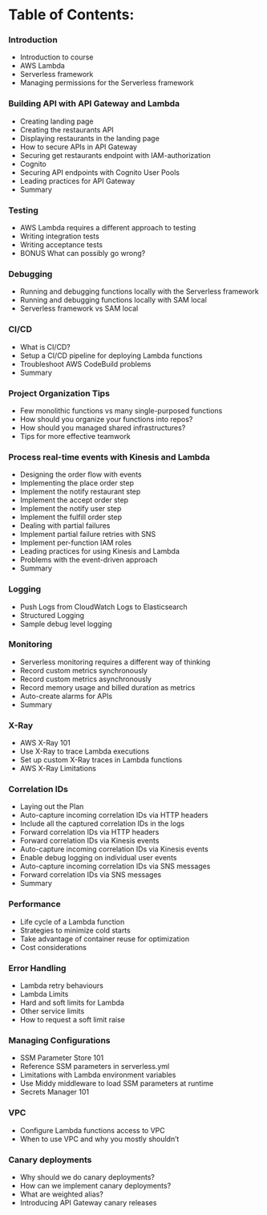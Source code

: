 # Table of Contents:

### Introduction
- Introduction to course
- AWS Lambda
- Serverless framework
- Managing permissions for the Serverless framework

### Building API with API Gateway and Lambda
- Creating landing page
- Creating the restaurants API
- Displaying restaurants in the landing page
- How to secure APIs in API Gateway
- Securing get restaurants endpoint with IAM-authorization
- Cognito
- Securing API endpoints with Cognito User Pools
- Leading practices for API Gateway
- Summary

### Testing
- AWS Lambda requires a different approach to testing
- Writing integration tests
- Writing acceptance tests
- BONUS What can possibly go wrong?

### Debugging
- Running and debugging functions locally with the Serverless framework
- Running and debugging functions locally with SAM local
- Serverless framework vs SAM local

### CI/CD
- What is CI/CD?
- Setup a CI/CD pipeline for deploying Lambda functions
- Troubleshoot AWS CodeBuild problems
- Summary

### Project Organization Tips
- Few monolithic functions vs many single-purposed functions
- How should you organize your functions into repos?
- How should you managed shared infrastructures?
- Tips for more effective teamwork

### Process real-time events with Kinesis and Lambda
- Designing the order flow with events
- Implementing the place order step
- Implement the notify restaurant step
- Implement the accept order step
- Implement the notify user step
- Implement the fulfill order step
- Dealing with partial failures
- Implement partial failure retries with SNS
- Implement per-function IAM roles
- Leading practices for using Kinesis and Lambda
- Problems with the event-driven approach
- Summary

### Logging
- Push Logs from CloudWatch Logs to Elasticsearch
- Structured Logging
- Sample debug level logging

### Monitoring
- Serverless monitoring requires a different way of thinking
- Record custom metrics synchronously
- Record custom metrics asynchronously
- Record memory usage and billed duration as metrics
- Auto-create alarms for APIs
- Summary

### X-Ray
- AWS X-Ray 101
- Use X-Ray to trace Lambda executions
- Set up custom X-Ray traces in Lambda functions
- AWS X-Ray Limitations

### Correlation IDs
- Laying out the Plan
- Auto-capture incoming correlation IDs via HTTP headers
- Include all the captured correlation IDs in the logs
- Forward correlation IDs via HTTP headers
- Forward correlation IDs via Kinesis events
- Auto-capture incoming correlation IDs via Kinesis events
- Enable debug logging on individual user events
- Auto-capture incoming correlation IDs via SNS messages
- Forward correlation IDs via SNS messages
- Summary

### Performance
- Life cycle of a Lambda function
- Strategies to minimize cold starts
- Take advantage of container reuse for optimization
- Cost considerations

### Error Handling
- Lambda retry behaviours
- Lambda Limits
- Hard and soft limits for Lambda
- Other service limits
- How to request a soft limit raise

### Managing Configurations
- SSM Parameter Store 101
- Reference SSM parameters in serverless.yml
- Limitations with Lambda environment variables
- Use Middy middleware to load SSM parameters at runtime
- Secrets Manager 101

### VPC
- Configure Lambda functions access to VPC
- When to use VPC and why you mostly shouldn’t

### Canary deployments
- Why should we do canary deployments?
- How can we implement canary deployments?
- What are weighted alias?
- Introducing API Gateway canary releases